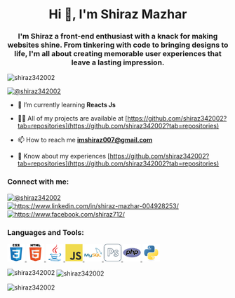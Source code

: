 <h1 align="center">Hi 👋, I'm Shiraz Mazhar</h1>
<h3 align="center">I'm Shiraz a front-end enthusiast with a knack for making websites shine. From tinkering with code to bringing designs to life, I'm all about creating memorable user experiences that leave a lasting impression.</h3>

<p align="left"> <img src="https://komarev.com/ghpvc/?username=shiraz342002&label=Profile%20views&color=0e75b6&style=flat" alt="shiraz342002" /> </p>

<p align="left"> <a href="https://twitter.com/@shiraz342002" target="blank"><img src="https://img.shields.io/twitter/follow/@shiraz342002?logo=twitter&style=for-the-badge" alt="@shiraz342002" /></a> </p>

- 🌱 I’m currently learning **Reacts Js**

- 👨‍💻 All of my projects are available at [https://github.com/shiraz342002?tab=repositories](https://github.com/shiraz342002?tab=repositories)

- 📫 How to reach me **imshiraz007@gmail.com**

- 📄 Know about my experiences [https://github.com/shiraz342002?tab=repositories](https://github.com/shiraz342002?tab=repositories)

<h3 align="left">Connect with me:</h3>
<p align="left">
<a href="https://twitter.com/@shiraz342002" target="blank"><img align="center" src="https://raw.githubusercontent.com/rahuldkjain/github-profile-readme-generator/master/src/images/icons/Social/twitter.svg" alt="@shiraz342002" height="30" width="40" /></a>
<a href="https://linkedin.com/in/https://www.linkedin.com/in/shiraz-mazhar-004928253/" target="blank"><img align="center" src="https://raw.githubusercontent.com/rahuldkjain/github-profile-readme-generator/master/src/images/icons/Social/linked-in-alt.svg" alt="https://www.linkedin.com/in/shiraz-mazhar-004928253/" height="30" width="40" /></a>
<a href="https://fb.comhttps://www.facebook.com/shiraz712/" target="blank"><img align="center" src="https://raw.githubusercontent.com/rahuldkjain/github-profile-readme-generator/master/src/images/icons/Social/facebook.svg" alt="https://www.facebook.com/shiraz712/" height="30" width="40" /></a>
</p>

<h3 align="left">Languages and Tools:</h3>
<p align="left"> <a href="https://www.w3schools.com/css/" target="_blank" rel="noreferrer"> <img src="https://raw.githubusercontent.com/devicons/devicon/master/icons/css3/css3-original-wordmark.svg" alt="css3" width="40" height="40"/> </a> <a href="https://www.w3.org/html/" target="_blank" rel="noreferrer"> <img src="https://raw.githubusercontent.com/devicons/devicon/master/icons/html5/html5-original-wordmark.svg" alt="html5" width="40" height="40"/> </a> <a href="https://www.java.com" target="_blank" rel="noreferrer"> <img src="https://raw.githubusercontent.com/devicons/devicon/master/icons/java/java-original.svg" alt="java" width="40" height="40"/> </a> <a href="https://developer.mozilla.org/en-US/docs/Web/JavaScript" target="_blank" rel="noreferrer"> <img src="https://raw.githubusercontent.com/devicons/devicon/master/icons/javascript/javascript-original.svg" alt="javascript" width="40" height="40"/> </a> <a href="https://www.mysql.com/" target="_blank" rel="noreferrer"> <img src="https://raw.githubusercontent.com/devicons/devicon/master/icons/mysql/mysql-original-wordmark.svg" alt="mysql" width="40" height="40"/> </a> <a href="https://www.photoshop.com/en" target="_blank" rel="noreferrer"> <img src="https://raw.githubusercontent.com/devicons/devicon/master/icons/photoshop/photoshop-line.svg" alt="photoshop" width="40" height="40"/> </a> <a href="https://www.php.net" target="_blank" rel="noreferrer"> <img src="https://raw.githubusercontent.com/devicons/devicon/master/icons/php/php-original.svg" alt="php" width="40" height="40"/> </a> <a href="https://www.python.org" target="_blank" rel="noreferrer"> <img src="https://raw.githubusercontent.com/devicons/devicon/master/icons/python/python-original.svg" alt="python" width="40" height="40"/> </a> </p>

<p><img align="left" src="https://github-readme-stats.vercel.app/api/top-langs?username=shiraz342002&show_icons=true&locale=en&layout=compact" alt="shiraz342002" /></p>

<p>&nbsp;<img align="center" src="https://github-readme-stats.vercel.app/api?username=shiraz342002&show_icons=true&locale=en" alt="shiraz342002" /></p>

<p><img align="center" src="https://github-readme-streak-stats.herokuapp.com/?user=shiraz342002&" alt="shiraz342002" /></p>
